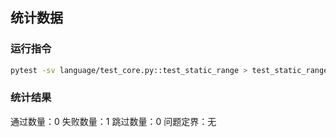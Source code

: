 ## 统计数据

### 运行指令
```bash
pytest -sv language/test_core.py::test_static_range > test_static_range.log
```

### 统计结果
通过数量：0
失败数量：1
跳过数量：0
问题定界：无